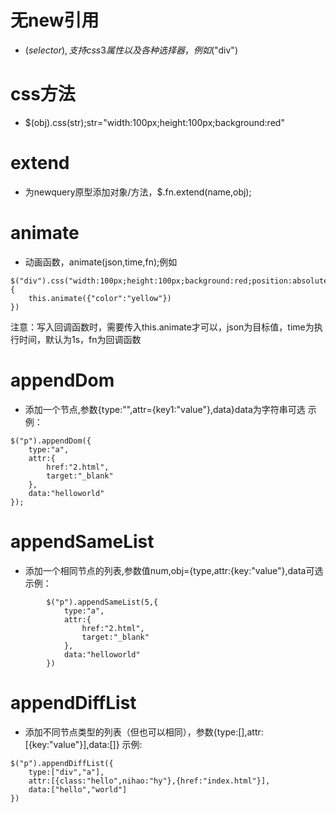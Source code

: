  #  无new引用

- $(selector),支持css3属性以及各种选择器，例如$("div")
# css方法

- $(obj).css(str);str="width:100px;height:100px;background:red"
# extend

- 为newquery原型添加对象/方法，$.fn.extend(name,obj);
# animate

- 动画函数，animate(json,time,fn);例如
```
$("div").css("width:100px;height:100px;background:red;position:absolute").animate({"left":500},20,function(){
	this.animate({"color":"yellow"})
})
```
注意：写入回调函数时，需要传入this.animate才可以，json为目标值，time为执行时间，默认为1s，fn为回调函数
# appendDom

- 添加一个节点,参数{type:"",attr={key1:"value"},data}data为字符串可选
示例：		
```
$("p").appendDom({
	type:"a",
	attr:{
		href:"2.html",
		target:"_blank"
	},
	data:"helloworld"
});
```
# appendSameList

- 添加一个相同节点的列表,参数值num,obj={type,attr:{key:"value"},data可选
示例：
```
		$("p").appendSameList(5,{
			type:"a",
			attr:{
				href:"2.html",
				target:"_blank"
			},
			data:"helloworld"
		})
```
# appendDiffList

- 添加不同节点类型的列表（但也可以相同），参数{type:[],attr:[{key:"value"}],data:[]}
示例:
```
$("p").appendDiffList({
	type:["div","a"],
	attr:[{class:"hello",nihao:"hy"},{href:"index.html"}],
	data:["hello","world"]
})
```
